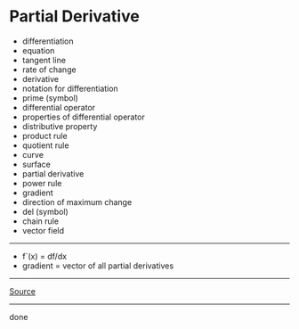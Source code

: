 # Partial Derivative

- differentiation
- equation
- tangent line
- rate of change
- derivative
- notation for differentiation
- prime (symbol)
- differential operator
- properties of differential operator
- distributive property
- product rule
- quotient rule
- curve
- surface
- partial derivative
- power rule
- gradient
- direction of maximum change
- del (symbol)
- chain rule
- vector field

***

- f`(x) = df/dx
- gradient = vector of all partial derivatives

***

[Source](https://youtu.be/AXH9Xm6Rbfc)

***

done